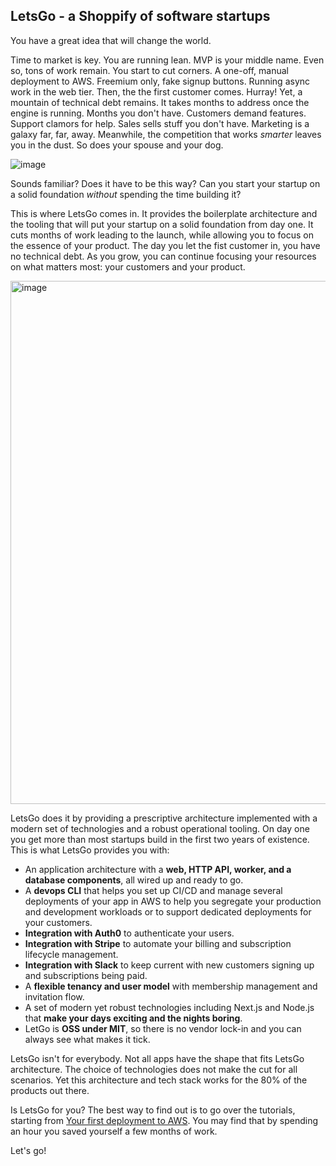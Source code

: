 ## LetsGo - a Shoppify of software startups

You have a great idea that will change the world.

Time to market is key. You are running lean. MVP is your middle name. Even so, tons of work remain. You start to cut corners. A one-off, manual deployment to AWS. Freemium only, fake signup buttons. Running async work in the web tier. Then, the the first customer comes. Hurray! Yet, a mountain of technical debt remains. It takes months to address once the engine is running. Months you don't have. Customers demand features. Support clamors for help. Sales sells stuff you don't have. Marketing is a galaxy far, far, away. Meanwhile, the competition that works _smarter_ leaves you in the dust. So does your spouse and your dog.

![image](https://github.com/tjanczuk/letsgo/assets/822369/86a44b85-00da-49a7-b91f-7bc71d4406b1)

Sounds familiar? Does it have to be this way? Can you start your startup on a solid foundation _without_ spending the time building it?

This is where LetsGo comes in. It provides the boilerplate architecture and the tooling that will put your startup on a solid foundation from day one. It cuts months of work leading to the launch, while allowing you to focus on the essence of your product. The day you let the fist customer in, you have no technical debt. As you grow, you can continue focusing your resources on what matters most: your customers and your product.

<img width="837" alt="image" src="https://github.com/tjanczuk/letsgo/assets/822369/f7fe2317-d7de-4698-b093-416a52a1a145">

LetsGo does it by providing a prescriptive architecture implemented with a modern set of technologies and a robust operational tooling. On day one you get more than most startups build in the first two years of existence. This is what LetsGo provides you with:

- An application architecture with a **web, HTTP API, worker, and a database components**, all wired up and ready to go.
- A **devops CLI** that helps you set up CI/CD and manage several deployments of your app in AWS to help you segregate your production and development workloads or to support dedicated deployments for your customers.
- **Integration with Auth0** to authenticate your users.
- **Integration with Stripe** to automate your billing and subscription lifecycle management.
- **Integration with Slack** to keep current with new customers signing up and subscriptions being paid.
- A **flexible tenancy and user model** with membership management and invitation flow.
- A set of modern yet robust technologies including Next.js and Node.js that **make your days exciting and the nights boring**.
- LetGo is **OSS under MIT**, so there is no vendor lock-in and you can always see what makes it tick.

LetsGo isn't for everybody. Not all apps have the shape that fits LetsGo architecture. The choice of technologies does not make the cut for all scenarios. Yet this architecture and tech stack works for the 80% of the products out there.

Is LetsGo for you? The best way to find out is to go over the tutorials, starting from [Your first deployment to AWS](tutorials/first-deployment-to-aws.md). You may find that by spending an hour you saved yourself a few months of work.

Let's go!

